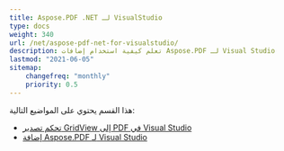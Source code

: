```yaml
---
title: Aspose.PDF .NET لـ VisualStudio
type: docs
weight: 340
url: /net/aspose-pdf-net-for-visualstudio/
description: تعلم كيفية استخدام إضافات Aspose.PDF لـ Visual Studio
lastmod: "2021-06-05"
sitemap:
    changefreq: "monthly"
    priority: 0.5
---
```


هذا القسم يحتوي على المواضيع التالية:

- [تحكم تصدير GridView إلى PDF في Visual Studio](/pdf/net/visual-studio-export-gridview-to-pdf-control/)
- [إضافة Aspose.PDF لـ Visual Studio](/pdf/net/aspose-pdf-visual-studio-plugin/)

